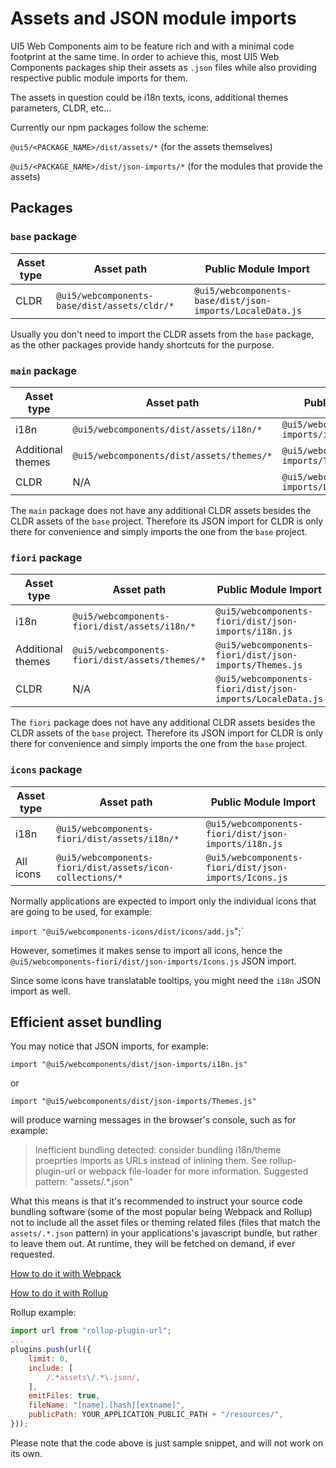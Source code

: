 # Assets and JSON module imports

UI5 Web Components aim to be feature rich and with a minimal code footprint at the same time. In order to achieve this, 
most UI5 Web Components packages ship their assets as `.json` files while also providing respective public module imports for them.

The assets in question could be i18n texts, icons, additional themes parameters, CLDR, etc...

Currently our npm packages follow the scheme:

`@ui5/<PACKAGE_NAME>/dist/assets/*`
(for the assets themselves)

`@ui5/<PACKAGE_NAME>/dist/json-imports/*`
(for the modules that provide the assets)

<a name="packages"></a>
## Packages

### `base` package

Asset type | Asset path | Public Module Import
------|------------------|---
CLDR | `@ui5/webcomponents-base/dist/assets/cldr/*` | `@ui5/webcomponents-base/dist/json-imports/LocaleData.js`

Usually you don't need to import the CLDR assets from the `base` package, as the other packages provide handy shortcuts for the purpose.

### `main` package

Asset type | Asset path | Public Module Import
------|------------------|---
i18n | `@ui5/webcomponents/dist/assets/i18n/*` | `@ui5/webcomponents/dist/json-imports/i18n.js`
Additional themes | `@ui5/webcomponents/dist/assets/themes/*` | `@ui5/webcomponents/dist/json-imports/Themes.js`
CLDR | N/A | `@ui5/webcomponents/dist/json-imports/LocaleData.js`

The `main` package does not have any additional CLDR assets besides the CLDR assets of the `base` project.
Therefore its JSON import for CLDR is only there for convenience and simply imports the one from the `base` project.

### `fiori` package

Asset type | Asset path | Public Module Import
------|------------------|---
i18n | `@ui5/webcomponents-fiori/dist/assets/i18n/*` | `@ui5/webcomponents-fiori/dist/json-imports/i18n.js`
Additional themes | `@ui5/webcomponents-fiori/dist/assets/themes/*` | `@ui5/webcomponents-fiori/dist/json-imports/Themes.js`
CLDR | N/A | `@ui5/webcomponents-fiori/dist/json-imports/LocaleData.js`

The `fiori` package does not have any additional CLDR assets besides the CLDR assets of the `base` project.
Therefore its JSON import for CLDR is only there for convenience and simply imports the one from the `base` project.

### `icons` package

Asset type | Asset path | Public Module Import
------|------------------|---
i18n | `@ui5/webcomponents-fiori/dist/assets/i18n/*` | `@ui5/webcomponents-fiori/dist/json-imports/i18n.js`
All icons | `@ui5/webcomponents-fiori/dist/assets/icon-collections/*` | `@ui5/webcomponents-fiori/dist/json-imports/Icons.js`

Normally applications are expected to import only the individual icons that are going to be used, for example:

`import "@ui5/webcomponents-icons/dist/icons/add.js`";`

However, sometimes it makes sense to import all icons, hence the `@ui5/webcomponents-fiori/dist/json-imports/Icons.js` JSON import.

Since some icons have translatable tooltips, you might need the `i18n` JSON import as well.

<a name="bundling"></a>
## Efficient asset bundling

You may notice that JSON imports, for example:

`import "@ui5/webcomponents/dist/json-imports/i18n.js"`

or
 
`import "@ui5/webcomponents/dist/json-imports/Themes.js"` 
 
 will produce warning messages in the browser's console, such as for example:
> Inefficient bundling detected: consider bundling i18n/theme proeprties imports as URLs instead of inlining them.
> See rollup-plugin-url or webpack file-loader for more information.
> Suggested pattern: "assets\/.*\.json"

What this means is that it's recommended to instruct your source code bundling software
(some of the most popular being Webpack and Rollup) not to include all the asset files or theming related files
(files that match the <code>assets\/.*\.json</code> pattern) in your applications's javascript bundle,
but rather to leave them out. At runtime, they will be fetched on demand, if ever requested.

[How to do it with Webpack](https://github.com/webpack-contrib/file-loader)

[How to do it with Rollup](https://github.com/rollup/rollup-plugin-url)

Rollup example:

```js
import url from "rollup-plugin-url";
...
plugins.push(url({
	limit: 0,
	include: [
		/.*assets\/.*\.json/,
	],
	emitFiles: true,
	fileName: "[name].[hash][extname]",
	publicPath: YOUR_APPLICATION_PUBLIC_PATH + "/resources/",
}));
```

Please note that the code above is just sample snippet, and will not work on its own.
